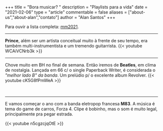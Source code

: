 +++
title = "Bora musicar? "
description = "Playlists para a vida"
date = "2021-02-06"
type = "article"
commentable = false
aliases = ["about-us","about-alan","contato"]
author = "Alan Santos"
+++

Para ouvir a lista completa: [mm2021](https://music.youtube.com/playlist?list=PLYgwqzinSWnFMYr0-Sc-gHtjRUvsTCEor).

---
**Prince**, além ser um artista conceitual muito à frente de seu tempo, era também multi-instrumentista e um tremendo guitarrista.
{{< youtube WCAiVCNrb3k >}}

---
Chove muito em BH no final de semana. Então iremos de **Beatles**, em clima de nostalgia. Lançada em 66 c/ o single Paperback Writer, é considerada o *"melhor lado B" da banda*. Um prelúdio p/ o excelente album Revolver.
{{< youtube cK5G8fPmWeA >}}


&nbsp;

---
E vamos começar o ano com a banda eletropop francesa **M83**.  A música é tema do game de carros, Forza 4. Clipe é bobinho, mas o som é muito legal, principalmente pra pegar estrada.

{{< youtube n5cgzcjqOtE >}}
